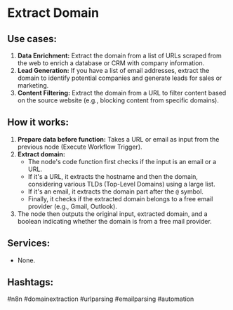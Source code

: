 # Extract Domain

## Use cases:
1.  **Data Enrichment:**  Extract the domain from a list of URLs scraped from the web to enrich a database or CRM with company information.
2.  **Lead Generation:** If you have a list of email addresses, extract the domain to identify potential companies and generate leads for sales or marketing.
3.  **Content Filtering:**  Extract the domain from a URL to filter content based on the source website (e.g., blocking content from specific domains).

## How it works:
1.  **Prepare data before function:** Takes a URL or email as input from the previous node (Execute Workflow Trigger).
2.  **Extract domain:**
    *   The node's code function first checks if the input is an email or a URL.
    *   If it's a URL, it extracts the hostname and then the domain, considering various TLDs (Top-Level Domains) using a large list.
    *   If it's an email, it extracts the domain part after the `@` symbol.
    *   Finally, it checks if the extracted domain belongs to a free email provider (e.g., Gmail, Outlook).
3.  The node then outputs the original input, extracted domain, and a boolean indicating whether the domain is from a free mail provider.

## Services:
*   None.

## Hashtags:
#n8n #domainextraction #urlparsing #emailparsing #automation
